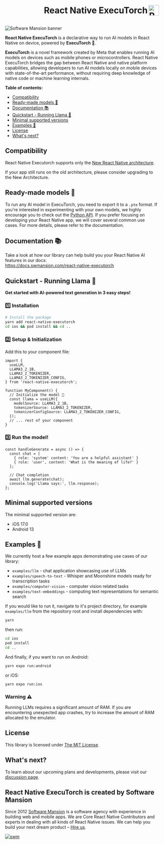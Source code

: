 <div align="right">
  <h1 align="left" style="display:inline-block">React Native ExecuTorch <a href="https://www.producthunt.com/posts/react-native-executorch?embed=true&utm_source=badge-featured&utm_medium=badge&utm_souce=badge-react&#0045;native&#0045;executorch" target="_blank" rel="noopener noreferrer"><img src="https://api.producthunt.com/widgets/embed-image/v1/featured.svg?post_id=891872&theme=neutral&t=1742503583297" alt="React Native ExecuTorch - Product Hunt" height="34" align="right" /></a></h1>
</div>

![Software Mansion banner](https://github.com/user-attachments/assets/fa2c4735-e75c-4cc1-970d-88905d95e3a4)

**React Native ExecuTorch** is a declarative way to run AI models in React Native on device, powered by **ExecuTorch** 🚀.

**ExecuTorch** is a novel framework created by Meta that enables running AI models on devices such as mobile phones or microcontrollers. React Native ExecuTorch bridges the gap between React Native and native platform capabilities, allowing developers to run AI models locally on mobile devices with state-of-the-art performance, without requiring deep knowledge of native code or machine learning internals.

**Table of contents:**

- [Compatibility](#compatibility)
- [Ready-made models 🤖](#readymade-models-)
- [Documentation 📚](#documentation-)
- [Quickstart - Running Llama 🦙](#-quickstart---running-llama)
- [Minimal supported versions](#minimal-supported-versions)
- [Examples 📲](#examples-)
- [License](#license)
- [What's next?](#whats-next)

## Compatibility

React Native Executorch supports only the [New React Native architecture](https://reactnative.dev/architecture/landing-page).

If your app still runs on the old architecture, please consider upgrading to the New Architecture.

## Ready-made models 🤖

To run any AI model in ExecuTorch, you need to export it to a `.pte` format. If you're interested in experimenting with your own models, we highly encourage you to check out the [Python API](https://pypi.org/project/executorch/). If you prefer focusing on developing your React Native app, we will cover several common use cases. For more details, please refer to the documentation.

## Documentation 📚

Take a look at how our library can help build you your React Native AI features in our docs:  
https://docs.swmansion.com/react-native-executorch

## **Quickstart - Running Llama** 🦙

**Get started with AI-powered text generation in 3 easy steps!**

### 1️⃣ **Installation**

```bash
# Install the package
yarn add react-native-executorch
cd ios && pod install && cd ..
```

### 2️⃣ **Setup & Initialization**

Add this to your component file:

```tsx
import {
  useLLM,
  LLAMA3_2_1B,
  LLAMA3_2_TOKENIZER,
  LLAMA3_2_TOKENIZER_CONFIG,
} from 'react-native-executorch';

function MyComponent() {
  // Initialize the model 🚀
  const llama = useLLM({
    modelSource: LLAMA3_2_1B,
    tokenizerSource: LLAMA3_2_TOKENIZER,
    tokenizerConfigSource: LLAMA3_2_TOKENIZER_CONFIG,
  });
  // ... rest of your component
}
```

### 3️⃣ **Run the model!**

```tsx
const handleGenerate = async () => {
  const chat = [
    { role: 'system' content: 'You are a helpful assistant' }
    { role: 'user', content: 'What is the meaning of life?' }
  ];

  // Chat completion
  await llm.generate(chat);
  console.log('Llama says:', llm.response);
};
```

## Minimal supported versions

The minimal supported version are: 
* iOS 17.0
* Android 13

## Examples 📲

We currently host a few example apps demonstrating use cases of our library:

- `examples/llm` - chat application showcasing use of LLMs
- `examples/speech-to-text` - Whisper and Moonshine models ready for transcription tasks
- `examples/computer-vision` - computer vision related tasks
- `examples/text-embeddings` - computing text representations for semantic search

If you would like to run it, navigate to it's project directory, for example `examples/llm` from the repository root and install dependencies with:

```bash
yarn
```

then run:

```bash
cd ios
pod install
cd ..
```

And finally, if you want to run on Android:

```bash
yarn expo run:android
```

or iOS:

```bash
yarn expo run:ios
```

### Warning :warning:

Running LLMs requires a significant amount of RAM. If you are encountering unexpected app crashes, try to increase the amount of RAM allocated to the emulator.

## License

This library is licensed under [The MIT License](./LICENSE).

## What's next?

To learn about our upcoming plans and developments, please visit our [discussion page](https://github.com/software-mansion/react-native-executorch/discussions/2).

## React Native ExecuTorch is created by Software Mansion

Since 2012 [Software Mansion](https://swmansion.com) is a software agency with experience in building web and mobile apps. We are Core React Native Contributors and experts in dealing with all kinds of React Native issues. We can help you build your next dream product – [Hire us](https://swmansion.com/contact/projects?utm_source=react-native-executorch&utm_medium=readme).

[![swm](https://logo.swmansion.com/logo?color=white&variant=desktop&width=150&tag=react-native-executorch-github 'Software Mansion')](https://swmansion.com)
